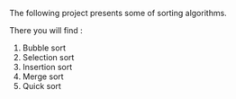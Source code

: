The following project presents some of sorting algorithms.

There you will find :
1) Bubble sort 
2) Selection sort
3) Insertion sort
4) Merge sort
5) Quick sort
